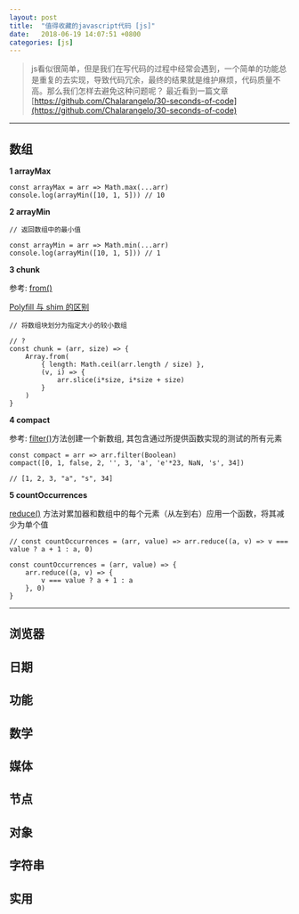 ```yaml
---
layout: post
title:  "值得收藏的javascript代码 [js]"
date:   2018-06-19 14:07:51 +0800
categories: [js]
---
```


> js看似很简单，但是我们在写代码的过程中经常会遇到，一个简单的功能总是重复的去实现，导致代码冗余，最终的结果就是维护麻烦，代码质量不高。那么我们怎样去避免这种问题呢？ 最近看到一篇文章[https://github.com/Chalarangelo/30-seconds-of-code](https://github.com/Chalarangelo/30-seconds-of-code)

---

## 数组

**1 arrayMax**

```
const arrayMax = arr => Math.max(...arr)
console.log(arrayMin([10, 1, 5])) // 10
```

**2 arrayMin**


```
// 返回数组中的最小值

const arrayMin = arr => Math.min(...arr)
console.log(arrayMin([10, 1, 5])) // 1
```

**3 chunk**

参考:
[from()](https://developer.mozilla.org/zh-CN/docs/Web/JavaScript/Reference/Global_Objects/Array/from)

[Polyfill 与 shim 的区别](https://juejin.im/post/5a579bc7f265da3e38496ba1)

```
// 将数组块划分为指定大小的较小数组 

// ?
const chunk = (arr, size) => {
    Array.from(
        { length: Math.ceil(arr.length / size) },
        (v, i) => {
            arr.slice(i*size, i*size + size)
        }
    )
}
```

**4 compact**

参考: [filter()](https://developer.mozilla.org/zh-CN/docs/Web/JavaScript/Reference/Global_Objects/Array/filter)方法创建一个新数组, 其包含通过所提供函数实现的测试的所有元素

```
const compact = arr => arr.filter(Boolean)
compact([0, 1, false, 2, '', 3, 'a', 'e'*23, NaN, 's', 34])

// [1, 2, 3, "a", "s", 34]
```

**5 countOccurrences**

[reduce()](https://developer.mozilla.org/zh-CN/docs/Web/JavaScript/Reference/Global_Objects/Array/Reduce) 方法对累加器和数组中的每个元素（从左到右）应用一个函数，将其减少为单个值

```
// const countOccurrences = (arr, value) => arr.reduce((a, v) => v === value ? a + 1 : a, 0)

const countOccurrences = (arr, value) => {
	arr.reduce((a, v) => {
		v === value ? a + 1 : a
	}, 0)
}

```

****

## 浏览器


## 日期

## 功能

## 数学

## 媒体

## 节点

## 对象

## 字符串

## 实用